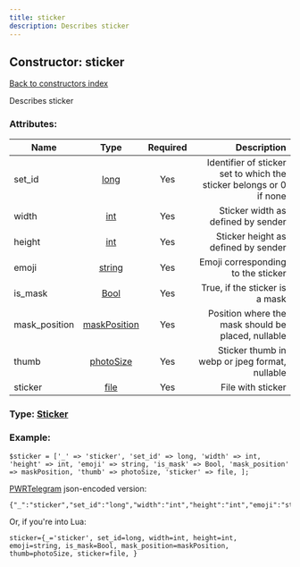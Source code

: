 ```yaml
---
title: sticker
description: Describes sticker
---
```

## Constructor: sticker  
[Back to constructors index](index.md)



Describes sticker

### Attributes:

| Name     |    Type       | Required | Description |
|----------|:-------------:|:--------:|------------:|
|set\_id|[long](../types/long.md) | Yes|Identifier of sticker set to which the sticker belongs or 0 if none|
|width|[int](../types/int.md) | Yes|Sticker width as defined by sender|
|height|[int](../types/int.md) | Yes|Sticker height as defined by sender|
|emoji|[string](../types/string.md) | Yes|Emoji corresponding to the sticker|
|is\_mask|[Bool](../types/Bool.md) | Yes|True, if the sticker is a mask|
|mask\_position|[maskPosition](../types/maskPosition.md) | Yes|Position where the mask should be placed, nullable|
|thumb|[photoSize](../types/photoSize.md) | Yes|Sticker thumb in webp or jpeg format, nullable|
|sticker|[file](../types/file.md) | Yes|File with sticker|



### Type: [Sticker](../types/Sticker.md)


### Example:

```
$sticker = ['_' => 'sticker', 'set_id' => long, 'width' => int, 'height' => int, 'emoji' => string, 'is_mask' => Bool, 'mask_position' => maskPosition, 'thumb' => photoSize, 'sticker' => file, ];
```  

[PWRTelegram](https://pwrtelegram.xyz) json-encoded version:

```
{"_":"sticker","set_id":"long","width":"int","height":"int","emoji":"string","is_mask":"Bool","mask_position":"maskPosition","thumb":"photoSize","sticker":"file"}
```


Or, if you're into Lua:  


```
sticker={_='sticker', set_id=long, width=int, height=int, emoji=string, is_mask=Bool, mask_position=maskPosition, thumb=photoSize, sticker=file, }

```


